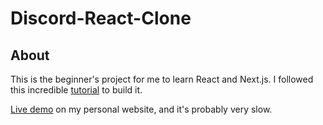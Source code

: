 # Discord-React-Clone

## About

This is the beginner's project for me to learn React and Next.js. I followed this
incredible [tutorial](https://github.com/AntonioErdeljac/next13-discord-clone) to build it.

[Live demo](https://discord.c12k.dev/) on my personal website, and it's probably very slow.

